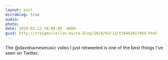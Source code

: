 ```yaml
---
layout: post
microblog: true
audio: 
photo: 
date: 2010-03-12 18:00:00 -0600
guid: http://craigmcclellan.micro.blog/2010/03/13/t10402017069.html
---
```

The @davebarnesmusic video I just retweeted is one of the best things I've seen on Twitter.
